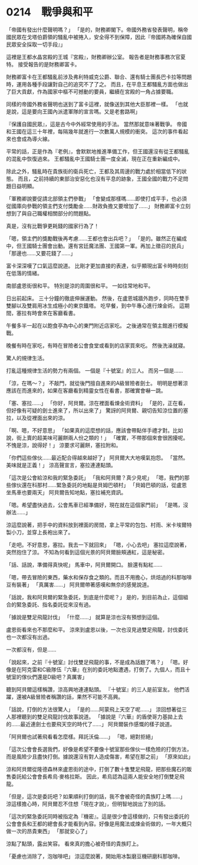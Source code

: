# 0214　戰爭與和平

「帝國有發出什麼聲明嗎？」
「是的，財務卿閣下。帝國外務省發表聲明，稱帝國民眾在戈塔伯爵領的騷亂中被捲入，安全得不到保障，因此『帝國將為確保自國民眾安全採取一切手段』」

這裡是王都水晶宮殿的王城『宮殿』，財務卿辦公室。
報告者是財務事務次官夏特。
接受報告的是財務卿富卡。

財務卿富卡在王都騷亂前涉及弗利特威克公爵、聯合、還有騎士團長巴卡拉等問題時，運用各種手段讓對自己的追究不了了之。
而且，在平息王都騷亂方面也做出了巨大貢獻，作為國家中樞不可撼動的要員，繼續在宮殿的一角占據要職。

同樣的帝國外務省聲明也送到了富卡這裡，就像送到其他大臣那裡一樣。
「也就是說，這是要向王國內派遣軍隊的宣言嗎。又是老套路啊」

『保護自國民眾』，這是古今中外經常使用的手法。
當然那就意味著戰爭。
帝國和王國在這三十年裡，每隔幾年就進行一次數萬人規模的衝突。
這次的事件看起來也會成為導火線。

平常的話，正是作為『老例』，會默默地推進準備工作，但王國還沒有從王都騷亂的混亂中恢復過來。
王都騷亂中王國騎士團一度全滅，現在正在重新編成中。

除此之外，騷亂時在貴族街的衛兵死亡，王都及其周邊的戰力處於相當低下的狀態。
而且，之前持續的東部治安惡化也沒有平息的跡象，王國全國的戰力不足問題日益明顯。

「軍務卿說要促請北部領主們參戰」
「會變成那樣嗎……即使打成平手，也必須從國庫向參戰的領主們支付獎勵金……財政負擔又要增加了……」
財務卿富卡立刻想到了與自己職權相關部分的問題點。

真是，沒有比戰爭更耗錢的國家行為了！

「嗯，領主們的獎勵戰後再考慮……王都也會出兵吧？」
「是的。雖然正在編成中，但王國騎士團會出動。還有宮廷魔法團、王國第一軍。再加上徵召的民兵」
「那邊也……又要花錢了……」

富卡深深嘆了口氣這麼說道。
比剛才更加直接的表達，似乎顯現出富卡時時刻刻在低落的情緒。

南部盧恩街很和平。
特別是涼的周圍很和平。
一如往常地和平。

日出前起床。
三十分鐘的徹底伸展運動。
然後，在盧恩城牆外跑步，同時在雙手雙腳以及雙肩用冰生成極小的東京鐵塔。
吃早餐，到中午專心進行煉金術。
這期間，塞拉有時會來在客廳看書。

午餐多半一起在以飽食亭為中心的東門附近店家吃。
之後通常在領主館進行模擬戰。

晚餐有時在家吃，有時在冒險者公會食堂或看到的店家買來吃。
然後洗澡就寢。

驚人的規律生活。

打亂這種規律生活的勢力有兩個。
一個是『十號室』的三人。
而另一個是……

「涼，在嗎～？」
不敲門，就從後門擅自進來的A級冒險者劍士。
明明是想著涼應該在而進來的，如果在客廳看到精靈女性在看書，那確實會嚇一跳。

「塞、塞拉……」
「你好，阿貝爾。涼在裡面看煉金術資料」
「是的，正在看，但好像有可疑的劍士進來了，所以出來了」
驚訝的阿貝爾、親切告知涼位置的塞拉，以及從裡面出來的涼。

「啊、嗯，不好意思」
「如果真的這麼想的話，應該會帶點伴手禮才對。比如說，街上賣的超美味可麗餅兩人份之類的！」
「確實，不帶那個來會很困擾呢。不愧是涼，說得好！」
涼要求可麗餅，塞拉附和。

「你們這些傢伙……最近配合得越來越好了」
阿貝爾大大地嘆氣抱怨。
「當然。美味就是正義！」
涼高聲宣言，塞拉連連點頭。

「這次是公會給涼和我的緊急委託」
「我和阿貝爾？真少見呢」
「嗯，我們的那些傢伙還在科那村……緊急委託的地點是貝姆巴頓村」
「貝姆巴頓的話，從盧恩坐馬車也要兩天」
阿貝爾告知地點，塞拉補充資訊。

「嗯。希望盡快過去，公會馬車已經準備好，現在就在這個家門前」
「是嗎，沒辦法……」

涼這麼說著，把手中的資料放到裡面的房間，拿上平常的包包、村雨、米卡埃爾特製小刀，並穿上長袍出來了。

「走吧。不好意思，塞拉。我去一下就回來」
「嗯，小心去吧」
塞拉這麼說著，突然抱住了涼。
不知為何看到這個光景的阿貝爾臉頰通紅，這是秘密。

「話、話說，準備得真快呢」
馬車中，阿貝爾開口。
臉還有點紅……

「嗯，帶去冒險的東西，藥水和保存食之類的。而且不用擔心，烘焙過的科那咖啡豆有裝著」
「真厲害……」
阿貝爾帶著感嘆和無奈的感覺說道。

「話說，我和阿貝爾的緊急委託，到底是什麼呢？」
是的，到目前為止，這個組合的緊急委託、指名委託從來沒有過。

「據說是雙足飛龍討伐」
「什麼……」
就算是涼也沒有預想到這個。

盧恩街看來也不那麼和平。
涼來到盧恩以後，一次也沒見過雙足飛龍，討伐委託也一次都沒有出過。

一次都沒有，但是……

「說起來，之前『十號室』討伐雙足飛龍的事，不是成為話題了嗎？」
「嗯。好像是在阿克雷和C級隊伍『六華』在別的委託地點遭遇，打倒了。九個人，而且十號室的傢伙們還是D級吧？真厲害」

聽到阿貝爾這樣稱讚，涼高興地連連點頭。
『十號室』的三人是前室友。
他們活躍，還被A級冒險者稱讚的話，果然不可能不高興。

「話說，打倒的方法很驚人」
「是的……阿蒙飛上天空了呢……」
涼回想著從三人那裡聽到的雙足飛龍討伐故事說道。
「據說是『六華』的盾使哥力基拋上去的……最近連劍士也要飛天空的時代了……」
阿貝爾裝作感慨的樣子說道。

「阿貝爾也試著飛看看怎麼樣。拜託沃倫……」
「嗯，絕對拒絕」

「這次公會會長選我們，好像是希望不要像十號室那些傢伙一樣危險的打倒方法，而是風險少且盡快打倒。據說還沒有對人造成傷害，希望在那之前」
「原來如此」

涼和阿貝爾從隆德森林來盧恩街的途中，打倒了數十隻雙足飛龍，把那些魔石的販售委託給公會會長希烏·麥格拉斯。
因此，希烏認為這兩人能安全地打倒雙足飛龍。

「但是，這次是委託吧？如果順利打倒的話，我不會被奇怪的貴族盯上嗎……」
涼這樣擔心時，阿貝爾忍不住想「現在才說」，但明智地說出了別的話。

「這次的緊急委託同時被指定為『機密』。這是很少會這樣做的，只有發出委託的公會會長和王都的總會長才能看到內容。好像是用魔法或煉金術做的，一年大概只做一次的昂貴東西」
「那就安心了」

涼點了點頭，露出笑容。
看來真的擔心被奇怪的貴族盯上。

「憂慮也消除了，泡咖啡吧」
涼這麼說著，開始用冰製磨豆機研磨科那咖啡。
